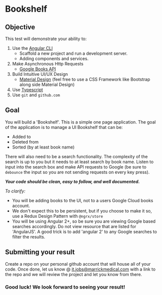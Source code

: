 # Bookshelf
## Objective
This test will demonstrate your ability to:
1) Use the [Angular CLI](https://github.com/angular/angular-cli)
    - Scaffold a new project and run a development server.
    - Adding components and services.
2) Make Asynchronous Http Requests
    - [Google Books API](https://developers.google.com/books/docs/v1/getting_started)
3) Build Intuitive UI/UX Design
    - [Material Design](https://material.angular.io/) (feel free to use a CSS Framework like Bootstrap along side Material Design)
4) Use [Typescript](https://www.typescriptlang.org/)
5) Use `git` and `github.com`

## Goal
You will build a 'Bookshelf'. This is a simple one page application. The goal of the application
is to manage a UI Bookshelf that can be:
- Added to
- Deleted from
- Sorted (by at least book name)

There will also need to be a search functionality. The complexity of the search is up to you
but it needs to at least search by book name. Listen to input into the search box and make API requests
to Google (be sure to `debounce` the input so you are not sending requests on every key press).

***Your code should be clean, easy to follow, and well documented.***

*To clarify:*
- You will be adding books to the UI, not to a users Google Cloud books account.
- We don't expect this to be persistent, but if you choose to make it so, use a Redux Design Pattern with `@ngrx/store`
- You will be using Angular 2+, so be sure you are viewing Google based searches accordingly. Do not view resource that are listed for 'AngularJS'. A good trick is to add 'angular 2' to any Google searches to filter the results.

## Submitting your result
Create a repo on your personal github account that will house all of your code. Once done, let us know @ it.jobs@marrickmedical.com with a link
to the repo and we will review the project and let you know from there.

### Good luck! We look forward to seeing your result!
